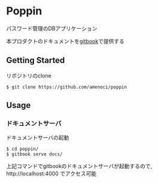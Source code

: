 # Poppin
パスワード管理のDBアプリケーション  

本プロダクトのドキュメントを[gitbook](https://github.com/GitbookIO/gitbook)で提供する

## Getting Started
リポジトリのclone

    $ git clone https://github.com/amenoci/poppin

## Usage
### ドキュメントサーバ
ドキュメントサーバの起動

    $ cd poppin/
    $ gitbook serve docs/

上記コマンドでgitbookのドキュメントサーバが起動するので, http://localhost:4000 でアクセス可能